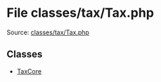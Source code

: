 File classes/tax/Tax.php
=========

Source: [classes/tax/Tax.php](https://github.com/PrestaShop/PrestaShop/blob/1.5.0.1/classes/tax/Tax.php)


Classes
-------

* [TaxCore](class.TaxCore.md)


